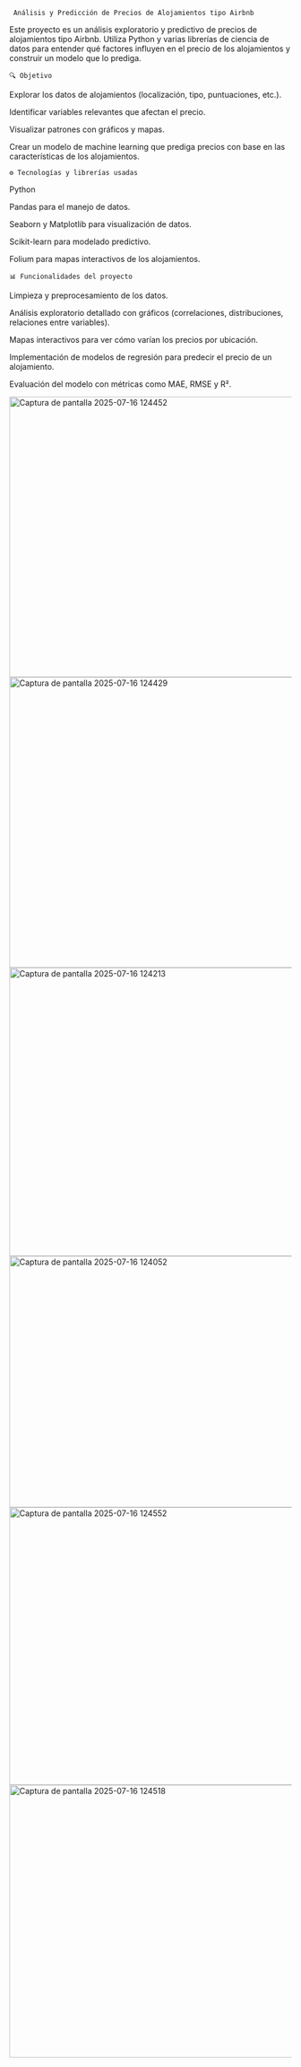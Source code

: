      Análisis y Predicción de Precios de Alojamientos tipo Airbnb

Este proyecto es un análisis exploratorio y predictivo de precios de alojamientos tipo Airbnb. Utiliza Python y varias librerías de ciencia de datos para entender qué factores influyen en el precio de los alojamientos y construir un modelo que lo prediga.

    🔍 Objetivo

Explorar los datos de alojamientos (localización, tipo, puntuaciones, etc.).

Identificar variables relevantes que afectan el precio.

Visualizar patrones con gráficos y mapas.

Crear un modelo de machine learning que prediga precios con base en las características de los alojamientos.


    ⚙️ Tecnologías y librerías usadas

Python

Pandas para el manejo de datos.

Seaborn y Matplotlib para visualización de datos.

Scikit-learn para modelado predictivo.

Folium para mapas interactivos de los alojamientos.


    📊 Funcionalidades del proyecto

Limpieza y preprocesamiento de los datos.

Análisis exploratorio detallado con gráficos (correlaciones, distribuciones, relaciones entre variables).

Mapas interactivos para ver cómo varían los precios por ubicación.

Implementación de modelos de regresión para predecir el precio de un alojamiento.

Evaluación del modelo con métricas como MAE, RMSE y R².





<img width="803" height="500" alt="Captura de pantalla 2025-07-16 124452" src="https://github.com/user-attachments/assets/8f56ee3c-75ac-4775-adcb-073d0c81724f" />
<img width="932" height="518" alt="Captura de pantalla 2025-07-16 124429" src="https://github.com/user-attachments/assets/0c85b03c-a552-4243-8432-abf81674416b" />
<img width="898" height="514" alt="Captura de pantalla 2025-07-16 124213" src="https://github.com/user-attachments/assets/867413c3-4466-4b65-8006-8b99a9614d7a" />
<img width="911" height="448" alt="Captura de pantalla 2025-07-16 124052" src="https://github.com/user-attachments/assets/af81c8b5-eb19-460d-a3e7-2fa369592dc6" />
<img width="862" height="495" alt="Captura de pantalla 2025-07-16 124552" src="https://github.com/user-attachments/assets/49ab81d4-bcfc-45b7-8399-6b71cd97a1be" />
<img width="801" height="486" alt="Captura de pantalla 2025-07-16 124518" src="https://github.com/user-attachments/assets/7cce6dec-ce3a-4d10-95f9-9b7e1b0b53ae" />
